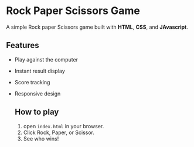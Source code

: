 # Rock Paper Scissors Game

 A simple Rock paper Scissors game built with **HTML**, **CSS**, and **JAvascript**.

 ## Features
 - Play against the computer
 - Instant result display
 - Score tracking
 - Responsive design

   ## How to play
   1. open `index.html` in your browser.
   2. Click Rock, Paper, or Scissor.
   3. See who wins!
